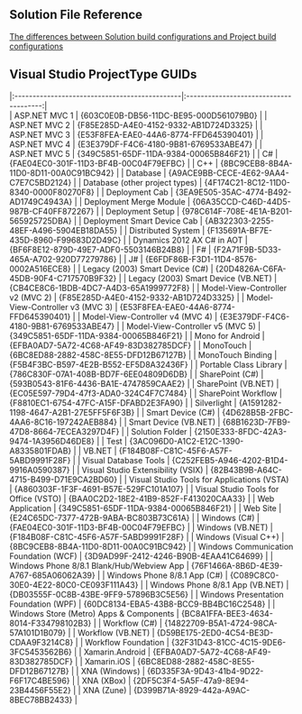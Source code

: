 ## Solution File Reference

[The differences between Solution build configurations and Project build configurations](http://jimmyscorner.com/archives/51/the-differences-between-solution-build-configurations-and-project-build-configurations)


## Visual Studio ProjectType GUIDs


|:----------------------------------------------|:--------------------------------------:|               
| ASP.NET MVC 1	                                | {603C0E0B-DB56-11DC-BE95-000D561079B0} |
| ASP.NET MVC 2	                                | {F85E285D-A4E0-4152-9332-AB1D724D3325} |
| ASP.NET MVC 3	                                | {E53F8FEA-EAE0-44A6-8774-FFD645390401} |
| ASP.NET MVC 4	                                | {E3E379DF-F4C6-4180-9B81-6769533ABE47} |
| ASP.NET MVC 5	                                | {349C5851-65DF-11DA-9384-00065B846F21} |
| C#	                                        | {FAE04EC0-301F-11D3-BF4B-00C04F79EFBC} |
| C++	                                        | {8BC9CEB8-8B4A-11D0-8D11-00A0C91BC942} |
| Database	                                    | {A9ACE9BB-CECE-4E62-9AA4-C7E7C5BD2124} |
| Database (other project types)	            | {4F174C21-8C12-11D0-8340-0000F80270F8} |
| Deployment Cab	                            | {3EA9E505-35AC-4774-B492-AD1749C4943A} |
| Deployment Merge Module	                    | {06A35CCD-C46D-44D5-987B-CF40FF872267} |
| Deployment Setup	                            | {978C614F-708E-4E1A-B201-565925725DBA} |
| Deployment Smart Device Cab	                | {AB322303-2255-48EF-A496-5904EB18DA55} |
| Distributed System	                        | {F135691A-BF7E-435D-8960-F99683D2D49C} |
| Dynamics 2012 AX C# in AOT	                | {BF6F8E12-879D-49E7-ADF0-5503146B24B8} |
| F#	                                        | {F2A71F9B-5D33-465A-A702-920D77279786} |
| J#	                                        | {E6FDF86B-F3D1-11D4-8576-0002A516ECE8} |
| Legacy (2003) Smart Device (C#)	            | {20D4826A-C6FA-45DB-90F4-C717570B9F32} |
| Legacy (2003) Smart Device (VB.NET)	        | {CB4CE8C6-1BDB-4DC7-A4D3-65A1999772F8} |
| Model-View-Controller v2 (MVC 2)	            | {F85E285D-A4E0-4152-9332-AB1D724D3325} |
| Model-View-Controller v3 (MVC 3)	            | {E53F8FEA-EAE0-44A6-8774-FFD645390401} |
| Model-View-Controller v4 (MVC 4)	            | {E3E379DF-F4C6-4180-9B81-6769533ABE47} |
| Model-View-Controller v5 (MVC 5)	            | {349C5851-65DF-11DA-9384-00065B846F21} |
| Mono for Android	                            | {EFBA0AD7-5A72-4C68-AF49-83D382785DCF} |
| MonoTouch	                                    | {6BC8ED88-2882-458C-8E55-DFD12B67127B} |
| MonoTouch Binding	                            | {F5B4F3BC-B597-4E2B-B552-EF5D8A32436F} |
| Portable Class Library	                    | {786C830F-07A1-408B-BD7F-6EE04809D6DB} |
| SharePoint (C#)	                            | {593B0543-81F6-4436-BA1E-4747859CAAE2} |
| SharePoint (VB.NET)	                        | {EC05E597-79D4-47f3-ADA0-324C4F7C7484} |
| SharePoint Workflow	                        | {F8810EC1-6754-47FC-A15F-DFABD2E3FA90} |
| Silverlight	                                | {A1591282-1198-4647-A2B1-27E5FF5F6F3B} |
| Smart Device (C#)	                            | {4D628B5B-2FBC-4AA6-8C16-197242AEB884} |
| Smart Device (VB.NET)	                        | {68B1623D-7FB9-47D8-8664-7ECEA3297D4F} |
| Solution Folder	                            | {2150E333-8FDC-42A3-9474-1A3956D46DE8} |
| Test	                                        | {3AC096D0-A1C2-E12C-1390-A8335801FDAB} |
| VB.NET	                                    | {F184B08F-C81C-45F6-A57F-5ABD9991F28F} |
| Visual Database Tools	                        | {C252FEB5-A946-4202-B1D4-9916A0590387} |
| Visual Studio Extensibility (VSIX)            | {82B43B9B-A64C-4715-B499-D71E9CA2BD60} |
| Visual Studio Tools for Applications (VSTA)	| {A860303F-1F3F-4691-B57E-529FC101A107} |
| Visual Studio Tools for Office (VSTO)	        | {BAA0C2D2-18E2-41B9-852F-F413020CAA33} |
| Web Application	                            | {349C5851-65DF-11DA-9384-00065B846F21} |
| Web Site	                                    | {E24C65DC-7377-472B-9ABA-BC803B73C61A} |
| Windows (C#)	                                | {FAE04EC0-301F-11D3-BF4B-00C04F79EFBC} |
| Windows (VB.NET)	                            | {F184B08F-C81C-45F6-A57F-5ABD9991F28F} |
| Windows (Visual C++)	                        | {8BC9CEB8-8B4A-11D0-8D11-00A0C91BC942} |
| Windows Communication Foundation (WCF)	    | {3D9AD99F-2412-4246-B90B-4EAA41C64699} |
| Windows Phone 8/8.1 Blank/Hub/Webview App	    | {76F1466A-8B6D-4E39-A767-685A06062A39} |
| Windows Phone 8/8.1 App (C#)	                | {C089C8C0-30E0-4E22-80C0-CE093F111A43} |
| Windows Phone 8/8.1 App (VB.NET)	            | {DB03555F-0C8B-43BE-9FF9-57896B3C5E56} |
| Windows Presentation Foundation (WPF)	        | {60DC8134-EBA5-43B8-BCC9-BB4BC16C2548} |
| Windows Store (Metro) Apps & Components	    | {BC8A1FFA-BEE3-4634-8014-F334798102B3} |
| Workflow (C#)	                                | {14822709-B5A1-4724-98CA-57A101D1B079} |
| Workflow (VB.NET)	                            | {D59BE175-2ED0-4C54-BE3D-CDAA9F3214C8} |
| Workflow Foundation	                        | {32F31D43-81CC-4C15-9DE6-3FC5453562B6} |
| Xamarin.Android	                            | {EFBA0AD7-5A72-4C68-AF49-83D382785DCF} |
| Xamarin.iOS	                                | {6BC8ED88-2882-458C-8E55-DFD12B67127B} |
| XNA (Windows)	                                | {6D335F3A-9D43-41b4-9D22-F6F17C4BE596} |
| XNA (XBox)	                                | {2DF5C3F4-5A5F-47a9-8E94-23B4456F55E2} |
| XNA (Zune)	                                | {D399B71A-8929-442a-A9AC-8BEC78BB2433} |
